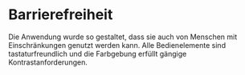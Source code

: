 # Barrierefreiheit

Die Anwendung wurde so gestaltet, dass sie auch von Menschen mit Einschränkungen genutzt werden kann. Alle Bedienelemente sind tastaturfreundlich und die Farbgebung erfüllt gängige Kontrastanforderungen.
